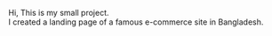 Hi, This is my small project.<br> I created a landing page of a famous e-commerce site in Bangladesh.
